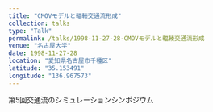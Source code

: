 ```yaml
---
title: "CMOVモデルと輻輳交通流形成"
collection: talks
type: "Talk"
permalink: /talks/1998-11-27-28-CMOVモデルと輻輳交通流形成
venue: "名古屋大学"
date: 1998-11-27-28
location: "愛知県名古屋市千種区"
latitude: "35.153491"
longitude: "136.967573"
---
```


第5回交通流のシミュレーションシンポジウム
